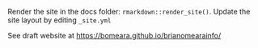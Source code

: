 Render the site in the docs folder: `rmarkdown::render_site()`. Update the site layout by editing `_site.yml`

See draft website at https://bomeara.github.io/brianomearainfo/
